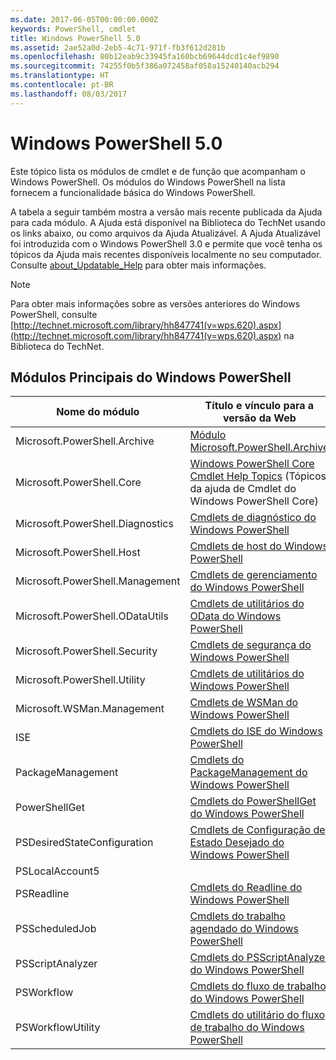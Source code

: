 ```yaml
---
ms.date: 2017-06-05T00:00:00.000Z
keywords: PowerShell, cmdlet
title: Windows PowerShell 5.0
ms.assetid: 2ae52a0d-2eb5-4c71-971f-fb3f612d281b
ms.openlocfilehash: 80b12eab9c33945fa160bcb69644dcd1c4ef9890
ms.sourcegitcommit: 74255f0b5f386a072458af058a15240140acb294
ms.translationtype: HT
ms.contentlocale: pt-BR
ms.lasthandoff: 08/03/2017
---
```

# <a name="windows-powershell-50"></a>Windows PowerShell 5.0
Este tópico lista os módulos de cmdlet e de função que acompanham o Windows PowerShell. Os módulos do Windows PowerShell na lista fornecem a funcionalidade básica do Windows PowerShell.

A tabela a seguir também mostra a versão mais recente publicada da Ajuda para cada módulo. A Ajuda está disponível na Biblioteca do TechNet usando os links abaixo, ou como arquivos da Ajuda Atualizável. A Ajuda Atualizável foi introduzida com o Windows PowerShell 3.0 e permite que você tenha os tópicos da Ajuda mais recentes disponíveis localmente no seu computador. Consulte [about_Updatable_Help](http://technet.microsoft.com/library/hh847735.aspx) para obter mais informações.

> [!NOTE]
> Para obter mais informações sobre as versões anteriores do Windows PowerShell, consulte [http://technet.microsoft.com/library/hh847741(v=wps.620).aspx](http://technet.microsoft.com/library/hh847741(v=wps.620).aspx) na Biblioteca do TechNet.

## <a name="windows-powershell-core-modules"></a>Módulos Principais do Windows PowerShell

|Nome do módulo|Título e vínculo para a versão da Web|Última versão|
|---------------|---------------------------------|------------------|
|Microsoft.PowerShell.Archive|[Módulo Microsoft.PowerShell.Archive](Microsoft.PowerShell.Archive-Module.md)|5.0.1.0|
|Microsoft.PowerShell.Core|[Windows PowerShell Core Cmdlet Help Topics](https://technet.microsoft.com/en-us/library/416b758e-e714-407f-bb6e-4d4e9112be95) (Tópicos da ajuda de Cmdlet do Windows PowerShell Core)|5.0.1.0|
|Microsoft.PowerShell.Diagnostics|[Cmdlets de diagnóstico do Windows PowerShell](http://technet.microsoft.com/library/792C093D-2DAA-4A9D-96CF-A30A9A9595B4)|5.0.1.0|
|Microsoft.PowerShell.Host|[Cmdlets de host do Windows PowerShell](http://technet.microsoft.com/library/E1957183-3E3C-481F-B604-F58550D42C4C)|5.0.1.0|
|Microsoft.PowerShell.Management|[Cmdlets de gerenciamento do Windows PowerShell](http://technet.microsoft.com/library/A7DCE904-3284-4CBD-8AF4-9B660E0F8CF4)|5.0.1.0|
|Microsoft.PowerShell.ODataUtils|[Cmdlets de utilitários do OData do Windows PowerShell](http://technet.microsoft.com/library/dn818911(v=wps.640).aspx)|5.0.1.0|
|Microsoft.PowerShell.Security|[Cmdlets de segurança do Windows PowerShell](http://technet.microsoft.com/library/3D94A738-3A83-4BD3-8937-E518890D576F)|5.0.1.0|
|Microsoft.PowerShell.Utility|[Cmdlets de utilitários do Windows PowerShell](http://technet.microsoft.com/library/E5764DA6-8961-4320-B733-F460F3E6F730)|5.0.1.0|
|Microsoft.WSMan.Management|[Cmdlets de WSMan do Windows PowerShell](http://technet.microsoft.com/library/F0905869-019D-42B5-94FE-6457A182BA57)|5.0.1.0|
|ISE|[Cmdlets do ISE do Windows PowerShell](http://technet.microsoft.com/library/7F6F1CD2-2409-47C0-8BED-72FFC88DE104)|5.0.1.0|
|PackageManagement|[Cmdlets do PackageManagement do Windows PowerShell](http://technet.microsoft.com/library/dn890951.aspx)|5.0.1.0|
|PowerShellGet|[Cmdlets do PowerShellGet do Windows PowerShell](http://technet.microsoft.com/library/dn835097.aspx)|5.0.1.0|
|PSDesiredStateConfiguration|[Cmdlets de Configuração de Estado Desejado do Windows PowerShell](https://technet.microsoft.com/en-US/library/dn521624.aspx)|5.0.1.0|
|PSLocalAccount5||5.0.1.0|
|PSReadline|[Cmdlets do Readline do Windows PowerShell](https://technet.microsoft.com/en-US/library/mt560330)|5.0.1.0|
|PSScheduledJob|[Cmdlets do trabalho agendado do Windows PowerShell](http://technet.microsoft.com/library/DE2215F0-B525-4F65-A059-480B786C6B11)|5.0.1.0|
|PSScriptAnalyzer|[Cmdlets do PSScriptAnalyzer do Windows PowerShell](http://technet.microsoft.com/library/dn927161.aspx)|5.0.1.0|
|PSWorkflow|[Cmdlets do fluxo de trabalho do Windows PowerShell](http://technet.microsoft.com/library/A6B6D03A-6FDF-478A-B08A-0C145AB690BD)|5.0.1.0|
|PSWorkflowUtility|[Cmdlets do utilitário do fluxo de trabalho do Windows PowerShell](http://technet.microsoft.com/library/D33B1B65-7140-431C-9A70-F768D025074A)|5.0.1.0|

